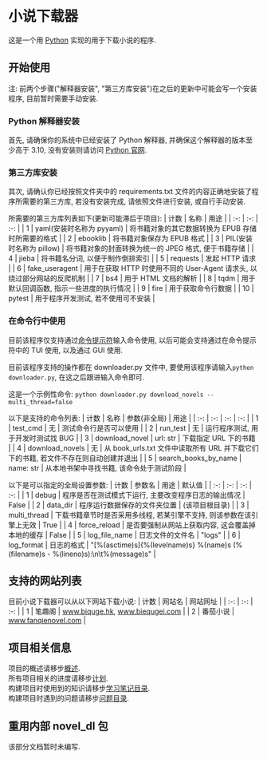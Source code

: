 # 小说下载器
这是一个用 [Python](https://baike.baidu.com/item/Python/407313) 实现的用于下载小说的程序.

## 开始使用
注: 前两个步骤("解释器安装", "第三方库安装")在之后的更新中可能会写一个安装程序, 目前暂时需要手动安装.

### Python 解释器安装
首先, 请确保你的系统中已经安装了 Python 解释器, 并确保这个解释器的版本至少高于 3.10, 没有安装则请访问 [Python 官网](https://www.python.org/downloads/).

### 第三方库安装
<!-- TAG 每次更新时应当确认使用的第三方库是否有变化 -->
其次, 请确认你已经按照文件夹中的 requirements.txt 文件的内容正确地安装了程序所需要的第三方库, 若没有安装完成, 请依照文件进行安装, 或自行手动安装.

所需要的第三方库列表如下(更新可能滞后于项目):
| 计数 | 名称 | 用途 |
| :-: | :-: | :-: |
| 1 | yaml(安装时名称为 pyyaml) | 将书籍对象的其它数据转换为 EPUB 存储时所需要的格式 |
| 2 | ebooklib | 将书籍对象保存为 EPUB 格式 |
| 3 | PIL(安装时名称为 pillow) | 将书籍对象的封面转换为统一的 JPEG 格式, 便于书籍存储 |
| 4 | jieba | 将书籍名分词, 以便于制作倒排索引 |
| 5 | requests | 发起 HTTP 请求 |
| 6 | fake_useragent | 用于在获取 HTTP 时使用不同的 User-Agent 请求头, 以绕过部分网站的反爬机制 |
| 7 | bs4 | 用于 HTML 文档的解析 |
| 8 | tqdm | 用于默认回调函数, 指示一些进度的执行情况 |
| 9 | fire | 用于获取命令行数据 |
| 10 | pytest | 用于程序开发测试, 若不使用可不安装 |

### 在命令行中使用
<!-- TAG 每次更新时应当确认支持的命令和参数是否有变化 -->
目前该程序仅支持通过[命令提示符](https://baike.baidu.com/item/%E5%91%BD%E4%BB%A4%E6%8F%90%E7%A4%BA%E7%AC%A6/998728)输入命令使用, 以后可能会支持通过在命令提示符中的 TUI 使用, 以及通过 GUI 使用.

目前该程序支持的操作都在 downloader.py 文件中, 要使用该程序请输入`python downloader.py`, 在这之后跟进输入命令即可.

这是一个示例性命令: `python downloader.py download_novels --multi_thread=false`

以下是支持的命令列表:
| 计数 | 名称 | 参数(非全局) | 用途 |
| :-: | :-: | :-: | :-: |
| 1 | test_cmd | 无 | 测试命令行是否可以使用 |
| 2 | run_test | 无 | 运行程序测试, 用于开发时测试找 BUG |
| 3 | download_novel | url: str | 下载指定 URL 下的书籍 |
| 4 | download_novels | 无 | 从 book_urls.txt 文件中读取所有 URL 并下载它们下的书籍, 若文件不存在则自动创建并退出 |
| 5 | search_books_by_name | name: str | 从本地书架中寻找书籍, 该命令处于测试阶段 |

以下是可以指定的全局设置参数:
| 计数 | 参数名 | 用途 | 默认值 |
| :-: | :-: | :-: | :-: |
| 1 | debug | 程序是否在测试模式下运行, 主要改变程序日志的输出情况 | False |
| 2 | data_dir | 程序运行数据保存的文件夹位置 | (该项目根目录) |
| 3 | multi_thread | 下载书籍章节时是否采用多线程, 若某引擎不支持, 则该参数在该引擎上无效 | True |
| 4 | force_reload | 是否要强制从网站上获取内容, 这会覆盖掉本地的缓存 | False |
| 5 | log_file_name | 日志文件的文件名 | "logs" |
| 6 | log_format | 日志的格式 | "[%(asctime)s]{%(levelname)s} %(name)s (%(filename)s - %(lineno)s):\n\t%(message)s" |

## 支持的网站列表
<!-- TAG 每次更新时应当确认支持的网站列表是否有变化 -->
目前小说下载器可以从以下网站下载小说:
| 计数 | 网站名 | 网站网址 |
| :-: | :-: | :-: |
| 1 | 笔趣阁 | www.biquge.hk, www.biequgei.com |
| 2 | 番茄小说 | www.fanqienovel.com |

## 项目相关信息
项目的概述请移步[概述](/info/summary.md).  
所有项目相关的进度请移步[计划](/info/plans.md).  
构建项目时使用到的知识请移步[学习笔记目录](/info/learn/contents.md).  
构建项目时遇到的问题请移步[问题目录](/info/problems/contents.md).  

## 重用内部 novel_dl 包
该部分文档暂时未编写.